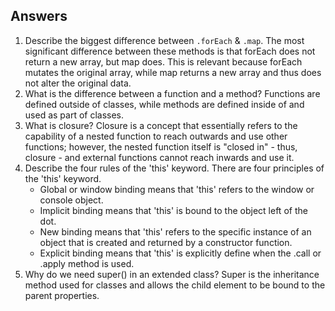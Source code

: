 ## Answers 

1. Describe the biggest difference between `.forEach` & `.map`.
    The most significant difference between these methods is that forEach does not return a new array, but map does. This is relevant
    because forEach mutates the original array, while map returns a new array and thus does not alter the original data. 
2. What is the difference between a function and a method?
    Functions are defined outside of classes, while methods are defined inside of and used as part of classes. 
3. What is closure?
    Closure is a concept that essentially refers to the capability of a nested function to reach outwards and use other functions; however,
    the nested function itself is "closed in" - thus, closure - and external functions cannot reach inwards and use it.
4. Describe the four rules of the 'this' keyword.
    There are four principles of the 'this' keyword.
    - Global or window binding means that 'this' refers to the window or console object.
    - Implicit binding means that 'this' is bound to the object left of the dot.
    - New binding means that 'this' refers to the specific instance of an object that is created and returned by a constructor function.
    - Explicit binding means that 'this' is explicitly define when the .call or .apply method is used.
5. Why do we need super() in an extended class?
    Super is the inheritance method used for classes and allows the child element to be bound to the parent properties.